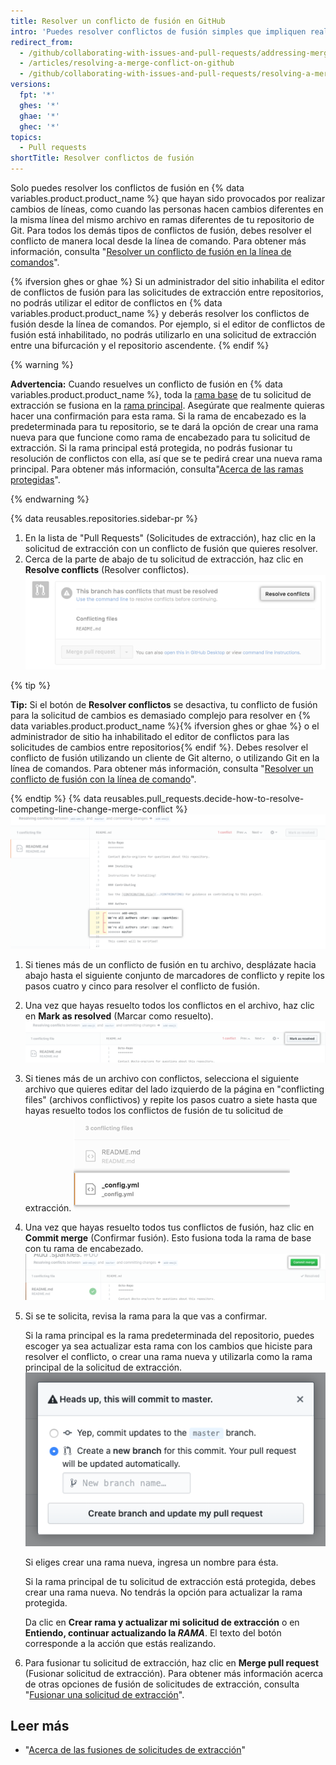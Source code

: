 ```yaml
---
title: Resolver un conflicto de fusión en GitHub
intro: 'Puedes resolver conflictos de fusión simples que impliquen realizar cambios de líneas en GitHub, usando el editor de conflictos.'
redirect_from:
  - /github/collaborating-with-issues-and-pull-requests/addressing-merge-conflicts/resolving-a-merge-conflict-on-github
  - /articles/resolving-a-merge-conflict-on-github
  - /github/collaborating-with-issues-and-pull-requests/resolving-a-merge-conflict-on-github
versions:
  fpt: '*'
  ghes: '*'
  ghae: '*'
  ghec: '*'
topics:
  - Pull requests
shortTitle: Resolver conflictos de fusión
---
```


Solo puedes resolver los conflictos de fusión en {% data variables.product.product_name %} que hayan sido provocados por realizar cambios de líneas, como cuando las personas hacen cambios diferentes en la misma línea del mismo archivo en ramas diferentes de tu repositorio de Git. Para todos los demás tipos de conflictos de fusión, debes resolver el conflicto de manera local desde la línea de comando. Para obtener más información, consulta "[Resolver un conflicto de fusión en la línea de comandos](/articles/resolving-a-merge-conflict-using-the-command-line/)".

{% ifversion ghes or ghae %}
Si un administrador del sitio inhabilita el editor de conflictos de fusión para las solicitudes de extracción entre repositorios, no podrás utilizar el editor de conflictos en {% data variables.product.product_name %} y deberás resolver los conflictos de fusión desde la línea de comandos. Por ejemplo, si el editor de conflictos de fusión está inhabilitado, no podrás utilizarlo en una solicitud de extracción entre una bifurcación y el repositorio ascendente.
{% endif %}

{% warning %}

**Advertencia:** Cuando resuelves un conflicto de fusión en {% data variables.product.product_name %}, toda la [rama base](/github/getting-started-with-github/github-glossary#base-branch) de tu solicitud de extracción se fusiona en la [rama principal](/github/getting-started-with-github/github-glossary#head-branch). Asegúrate que realmente quieras hacer una confirmación para esta rama. Si la rama de encabezado es la predeterminada para tu repositorio, se te dará la opción de crear una rama nueva para que funcione como rama de encabezado para tu solicitud de extracción. Si la rama principal está protegida, no podrás fusionar tu resolución de conflictos con ella, así que se te pedirá crear una nueva rama principal. Para obtener más información, consulta"[Acerca de las ramas protegidas](/github/administering-a-repository/about-protected-branches)".

{% endwarning %}

{% data reusables.repositories.sidebar-pr %}
1. En la lista de "Pull Requests" (Solicitudes de extracción), haz clic en la solicitud de extracción con un conflicto de fusión que quieres resolver.
1. Cerca de la parte de abajo de tu solicitud de extracción, haz clic en **Resolve conflicts** (Resolver conflictos). ![Botón para resolver conflictos de fusión](/assets/images/help/pull_requests/resolve-merge-conflicts-button.png)

 {% tip %}

 **Tip:** Si el botón de **Resolver conflictos** se desactiva, tu conflicto de fusión para la solicitud de cambios es demasiado complejo para resolver en {% data variables.product.product_name %}{% ifversion ghes or ghae %} o el administrador de sitio ha inhabilitado el editor de conflictos para las solicitudes de cambios entre repositorios{% endif %}. Debes resolver el conflicto de fusión utilizando un cliente de Git alterno, o utilizando Git en la línea de comandos. Para obtener más información, consulta "[Resolver un conflicto de fusión con la línea de comando](/articles/resolving-a-merge-conflict-using-the-command-line)".

 {% endtip %}
{% data reusables.pull_requests.decide-how-to-resolve-competing-line-change-merge-conflict %}
 ![Ver el ejemplo de conflicto de fusión con los marcadores de conflicto](/assets/images/help/pull_requests/view-merge-conflict-with-markers.png)
1. Si tienes más de un conflicto de fusión en tu archivo, desplázate hacia abajo hasta el siguiente conjunto de marcadores de conflicto y repite los pasos cuatro y cinco para resolver el conflicto de fusión.
1. Una vez que hayas resuelto todos los conflictos en el archivo, haz clic en **Mark as resolved** (Marcar como resuelto). ![Dar clic en el botón de marcar como resuelto](/assets/images/help/pull_requests/mark-as-resolved-button.png)
1. Si tienes más de un archivo con conflictos, selecciona el siguiente archivo que quieres editar del lado izquierdo de la página en "conflicting files" (archivos conflictivos) y repite los pasos cuatro a siete hasta que hayas resuelto todos los conflictos de fusión de tu solicitud de extracción. ![Seleccionar el siguiente archivo conflictivo, de ser aplicable](/assets/images/help/pull_requests/resolve-merge-conflict-select-conflicting-file.png)
1. Una vez que hayas resuelto todos tus conflictos de fusión, haz clic en **Commit merge** (Confirmar fusión). Esto fusiona toda la rama de base con tu rama de encabezado. ![Botón para resolver conflictos de fusión](/assets/images/help/pull_requests/merge-conflict-commit-changes.png)
1. Si se te solicita, revisa la rama para la que vas a confirmar.

   Si la rama principal es la rama predeterminada del repositorio, puedes escoger ya sea actualizar esta rama con los cambios que hiciste para resolver el conflicto, o crear una rama nueva y utilizarla como la rama principal de la solicitud de extracción. ![Mensaje para revisar la rama que se actualizará](/assets/images/help/pull_requests/conflict-resolution-merge-dialog-box.png)

   Si eliges crear una rama nueva, ingresa un nombre para ésta.

   Si la rama principal de tu solicitud de extracción está protegida, debes crear una rama nueva. No tendrás la opción para actualizar la rama protegida.

   Da clic en **Crear rama y actualizar mi solicitud de extracción** o en **Entiendo, continuar actualizando la _RAMA_**. El texto del botón corresponde a la acción que estás realizando.
1. Para fusionar tu solicitud de extracción, haz clic en **Merge pull request** (Fusionar solicitud de extracción). Para obtener más información acerca de otras opciones de fusión de solicitudes de extracción, consulta "[Fusionar una solicitud de extracción](/articles/merging-a-pull-request/)".

## Leer más

- "[Acerca de las fusiones de solicitudes de extracción](/articles/about-pull-request-merges/)"
